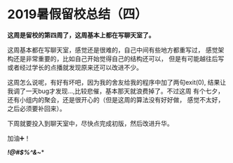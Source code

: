 # 2019暑假留校总结（四）

**这周是留校的第四周了，这周基本上都在写聊天室了。**

这周基本都在写聊天室，感觉还是很难的，自己中间有些地方都重写过，
感觉架构还是非常重要的，比如自己开始觉得自己的结构还可以，
但是有可能越往后写或者经过学长的点播就发现原来还可以改进不少。

这周怎么说呢，有好有坏吧，因为我的舍友给我的程序中加了两句exit(0),
结果让我调了一天bug才发现...,比较悲催，基本那天就浪费掉了。不过这周
有个七夕，还有小组内的聚会，还是很开心的（但是这周的算法没有好好做，
感觉不太好，之后必须要补回来）。

下周就要投入到聊天室中，尽快点完成初版，然后改进升华。

加油➕！

***!@#$%^&*~***
